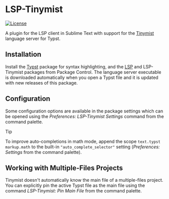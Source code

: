 # LSP-Tinymist

[![License](https://img.shields.io/github/license/sublimelsp/LSP-Tinymist)](https://github.com/sublimelsp/LSP-Tinymist/blob/master/LICENSE)

A plugin for the LSP client in Sublime Text with support for the [Tinymist](https://github.com/Myriad-Dreamin/tinymist)  language server for Typst.

## Installation

Install the [Typst](https://packages.sublimetext.io/packages/Typst/) package for syntax highlighting, and the [LSP](https://packages.sublimetext.io/packages/LSP/) and LSP-Tinymist packages from Package Control.
The language server executable is downloaded automatically when you open a Typst file and it is updated with new releases of this package.

## Configuration

Some configuration options are available in the package settings which can be opened using the *Preferences: LSP-Tinymist Settings* command from the command palette.

> [!TIP]
> To improve auto-completions in math mode, append the scope `text.typst markup.math` to the built-in `"auto_complete_selector"` setting (*Preferences: Settings* from the command palette).

## Working with Multiple-Files Projects

Tinymist doesn't automatically know the main file of a multiple-files project.
You can explicitly pin the active Typst file as the main file using the command *LSP-Tinymist: Pin Main File* from the command palette.
